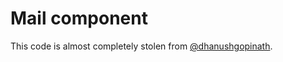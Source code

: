 # Mail component

This code is almost completely stolen from [@dhanushgopinath](https://medium.com/@dhanushgopinath/sending-html-emails-using-templates-in-golang-9e953ca32f3d).
